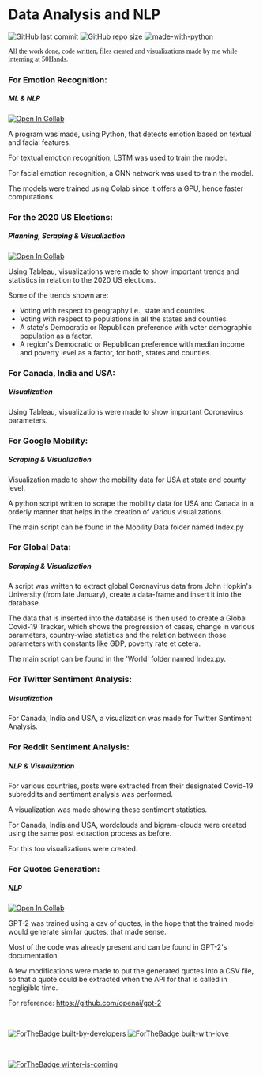 <h1>Data Analysis and NLP</h1>
<body>
  <p><img alt="GitHub last commit" src="https://img.shields.io/github/last-commit/50hands/DataAnalysis-and-NLP-Abhinav"> <img alt="GitHub repo size" src="https://img.shields.io/github/repo-size/50hands/DataAnalysis-and-NLP-Abhinav"> <a href="https://www.python.org/"><img src="https://img.shields.io/badge/Made%20with-Python-1f425f.svg" alt="made-with-python"></a></p>
  <p style="font-family: 'Lora', serif;">All the work done, code written, files created and visualizations made by me while interning at 50Hands.</p>

  <h3><b>For Emotion Recognition:</b></h3>
  <h5><b>ML & NLP</b></h5>
  <p><a href="https://drive.google.com/drive/u/0/folders/1MtAnQD1dNga5HMzcsg5VSSvkwnEoksBT"><img src="https://colab.research.google.com/assets/colab-badge.svg" alt="Open In Collab"></a></p>
  <p>A program was made, using Python, that detects emotion based on textual and facial features.</p>
  <p>For textual emotion recognition, LSTM was used to train the model.</p>
  <p>For facial emotion recognition, a CNN network was used to train the model.</p>
  <p>The models were trained using Colab since it offers a GPU, hence faster computations.</p>
  
  <h3><b>For the 2020 US Elections:</b></h3>
  <h5><b>Planning, Scraping & Visualization</b></h5>
  <p><a href="https://drive.google.com/drive/u/0/folders/1GgrZ5KRxKnZ8ciTZyXnJf7V6xogkKPyG"><img src="https://colab.research.google.com/assets/colab-badge.svg" alt="Open In Collab"></a></p>
  <p>Using Tableau, visualizations were made to show important trends and statistics in relation to the 2020 US elections.</p>
  <p>Some of the trends shown are:</p>
  <ul>
    <li>Voting with respect to geography i.e., state and counties.</li>
    <li>Voting with respect to populations in all the states and counties.</li>
    <li>A state's Democratic or Republican preference with voter demographic population as a factor.</li>
    <li>A region's Democratic or Republican preference with median income and poverty level as a factor, for both, states and counties.</li>
  </ul>
  
  <h3><b>For Canada, India and USA:</b></h3>
  <h5><b>Visualization</b></h5>
  <p>Using Tableau, visualizations were made to show important Coronavirus parameters.</p>
  
  <h3><b>For Google Mobility:</b></h3>
  <h5><b>Scraping & Visualization</b></h5>
  <p>Visualization made to show the mobility data for USA at state and county level.</p>
  <p>A python script written to scrape the mobility data for USA and Canada in a orderly manner that helps in the creation of various visualizations.</p>
  <p>The main script can be found in the Mobility Data folder named Index.py</p>
  
  <h3>For Global Data:</h3>
  <h5><b>Scraping & Visualization</b></h5>
  <p>A script was written to extract global Coronavirus data from John Hopkin's University (from late January), create a data-frame and insert it into the database.</p>
  <p>The data that is inserted into the database is then used to create a Global Covid-19 Tracker, which shows the progression of cases, change in various parameters, country-wise statistics and the relation between those parameters with constants like GDP, poverty rate et cetera.</p>
  <p>The main script can be found in the 'World' folder named Index.py.</p>
  
  <h3>For Twitter Sentiment Analysis:</h3>
  <h5><b>Visualization</b></h5>
  <p>For Canada, India and USA, a visualization was made for Twitter Sentiment Analysis.</p>
  
  <h3>For Reddit Sentiment Analysis:</h3>
  <h5><b>NLP & Visualization</b></h5>
  <p>For various countries, posts were extracted from their designated Covid-19 subreddits and sentiment analysis was performed.</p>
  <p>A visualization was made showing these sentiment statistics.</p>
  <p>For Canada, India and USA, wordclouds and bigram-clouds were created using the same post extraction process as before.</p>
  <p>For this too visualizations were created.</p>
  
  <h3>For Quotes Generation:</h3>
  <h5><b>NLP</b></h5>
  <p><a href="https://colab.research.google.com/drive/1zGTJxbZr6OMBcUlpwD-f-AXf-GNlaT1C"><img src="https://colab.research.google.com/assets/colab-badge.svg" alt="Open In Collab"></a></p>
  <p>GPT-2 was trained using a csv of quotes, in the hope that the trained model would generate similar quotes, that made sense.</p>
  <p>Most of the code was already present and can be found in GPT-2's documentation.</p>
  <p>A few modifications were made to put the generated quotes into a CSV file, so that a quote could be extracted when the API for that is called in negligible time.</p>
  <p>For reference: <a href='https://github.com/openai/gpt-2'>https://github.com/openai/gpt-2</a></p>
  
  <br>
  <p><a href="https://GitHub.com/Naereen/"><img src="http://ForTheBadge.com/images/badges/built-by-developers.svg" alt="ForTheBadge built-by-developers"></a> <a href="https://GitHub.com/Naereen/"><img src="http://ForTheBadge.com/images/badges/built-with-love.svg" alt="ForTheBadge built-with-love"></a></p>
  <br>
  <p><a href="http://ForTheBadge.com"><img src="http://ForTheBadge.com/images/badges/winter-is-coming.svg" alt="ForTheBadge winter-is-coming"></a></p>
</body>

